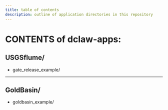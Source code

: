 ```yaml
---
title: table of contents
description: outline of application directories in this repository
---
```


# CONTENTS of dclaw-apps:


## USGSflume/

* gate_release_example/


---
## GoldBasin/

* goldbasin_example/